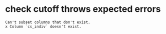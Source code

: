 # check cutoff throws expected errors

    Can't subset columns that don't exist.
    x Column `cs_indiv` doesn't exist.

